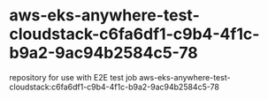 # aws-eks-anywhere-test-cloudstack-c6fa6df1-c9b4-4f1c-b9a2-9ac94b2584c5-78
repository for use with E2E test job aws-eks-anywhere-test-cloudstack:c6fa6df1-c9b4-4f1c-b9a2-9ac94b2584c5-78
